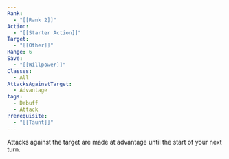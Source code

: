 ```yaml
---
Rank:
  - "[[Rank 2]]"
Action:
  - "[[Starter Action]]"
Target:
  - "[[Other]]"
Range: 6
Save:
  - "[[Willpower]]"
Classes:
  - All
AttacksAgainstTarget:
  - Advantage
tags:
  - Debuff
  - Attack
Prerequisite:
  - "[[Taunt]]"
---
```

Attacks against the target are made at advantage until the start of your next turn.